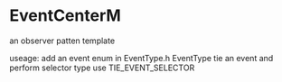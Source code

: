 # EventCenterM
an observer patten template 

useage:
 add an event enum in EventType.h EventType
 tie an event and perform selector type use TIE_EVENT_SELECTOR
